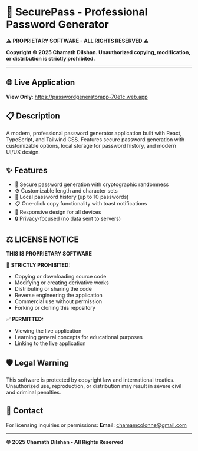 # 🔐 SecurePass - Professional Password Generator

**⚠️ PROPRIETARY SOFTWARE - ALL RIGHTS RESERVED ⚠️**

**Copyright © 2025 Chamath Dilshan. Unauthorized copying, modification, or distribution is strictly prohibited.**

---

## 🌐 Live Application

**View Only**: https://passwordgeneratorapp-70e1c.web.app

## 📋 Description

A modern, professional password generator application built with React, TypeScript, and Tailwind CSS. Features secure password generation with customizable options, local storage for password history, and modern UI/UX design.

## ✨ Features

- 🎲 Secure password generation with cryptographic randomness
- ⚙️ Customizable length and character sets
- 💾 Local password history (up to 10 passwords)
- 📋 One-click copy functionality with toast notifications
- 📱 Responsive design for all devices
- 🔒 Privacy-focused (no data sent to servers)

## ⚖️ LICENSE NOTICE

**THIS IS PROPRIETARY SOFTWARE**

🚫 **STRICTLY PROHIBITED:**

- Copying or downloading source code
- Modifying or creating derivative works
- Distributing or sharing the code
- Reverse engineering the application
- Commercial use without permission
- Forking or cloning this repository

✅ **PERMITTED:**

- Viewing the live application
- Learning general concepts for educational purposes
- Linking to the live application

## 🛡️ Legal Warning

This software is protected by copyright law and international treaties. Unauthorized use, reproduction, or distribution may result in severe civil and criminal penalties.

## 📧 Contact

For licensing inquiries or permissions:
**Email**: chamamcolonne@gmail.com

---

**© 2025 Chamath Dilshan - All Rights Reserved**
